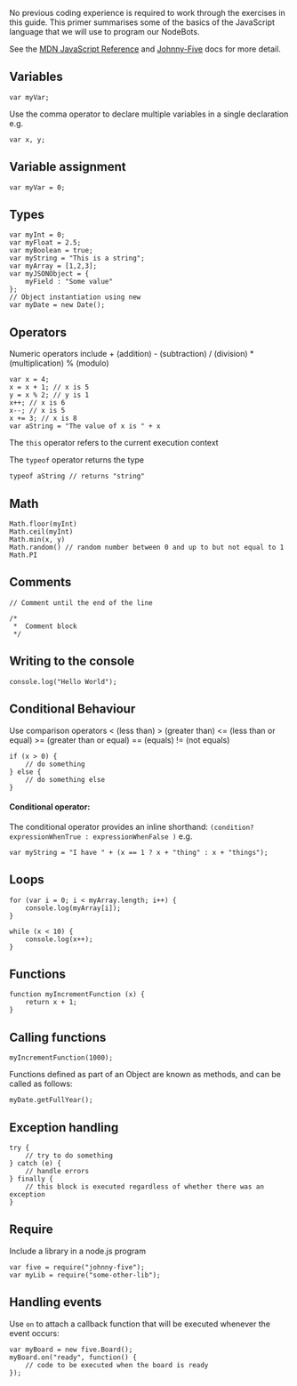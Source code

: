 

No previous coding experience is required to work through the exercises in this guide. This primer summarises some of the basics of the JavaScript language that we will use to program our NodeBots. 

See the [MDN JavaScript Reference](https://developer.mozilla.org/en-US/docs/Web/JavaScript/Reference) and <a href="https://github.com/rwaldron/johnny-five">Johnny-Five</a> docs for more detail.


## Variables

    var myVar;
Use the comma operator to declare multiple variables in a single declaration e.g.

    var x, y;

## Variable assignment

    var myVar = 0;

## Types

    var myInt = 0;
    var myFloat = 2.5;
    var myBoolean = true;
    var myString = "This is a string";
    var myArray = [1,2,3];
    var myJSONObject = {
    	myField : "Some value"
    };
    // Object instantiation using new
    var myDate = new Date();

## Operators

Numeric operators include + (addition) - (subtraction) / (division) * (multiplication) % (modulo)

    var x = 4;
    x = x + 1; // x is 5
    y = x % 2; // y is 1
    x++; // x is 6
    x--; // x is 5
    x += 3; // x is 8
    var aString = "The value of x is " + x

The `this` operator refers to the current execution context

The `typeof` operator returns the type
    
    typeof aString // returns "string"

## Math

    Math.floor(myInt)
    Math.ceil(myInt)
    Math.min(x, y)
    Math.random() // random number between 0 and up to but not equal to 1
    Math.PI

## Comments

    // Comment until the end of the line

    /* 
     *  Comment block
     */

## Writing to the console

    console.log("Hello World");

## Conditional Behaviour

Use comparison operators < (less than) > (greater than) <= (less than or equal) >= (greater than or equal) == (equals) != (not equals) 

    if (x > 0) {
	    // do something
    } else {
	    // do something else
    }

#### Conditional operator:

The conditional operator provides an inline shorthand: `(condition? expressionWhenTrue : expressionWhenFalse )` e.g.

    var myString = "I have " + (x == 1 ? x + "thing" : x + "things");


## Loops

    for (var i = 0; i < myArray.length; i++) {
    	console.log(myArray[i]);
    }

    while (x < 10) {
    	console.log(x++);
    }

## Functions

    function myIncrementFunction (x) {
    	return x + 1;
    }

## Calling functions

    myIncrementFunction(1000);

Functions defined as part of an Object are known as methods, and can be called as follows:
   
    myDate.getFullYear();

## Exception handling

    try {
        // try to do something
    } catch (e) {
        // handle errors
    } finally {
        // this block is executed regardless of whether there was an exception
    }

## Require

Include a library in a node.js program

    var five = require("johnny-five");
    var myLib = require("some-other-lib");

## Handling events

Use `on` to attach a callback function that will be executed whenever the event occurs:

    var myBoard = new five.Board();
    myBoard.on("ready", function() {
    	// code to be executed when the board is ready
    });

